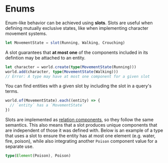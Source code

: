 # Enums

Enum-like behavior can be achieved using **slots**. Slots are useful when defining mutually exclusive states, like when implementing character movement systems.

```ts
let MovementState = slot(Running, Walking, Crouching)
```

A slot guarantees that **at most one** of the components included in its defintion may be attached to an entity.

```ts
let character = world.create(type(MovementState(Running)))
world.add(character, type(MovementState(Walking)))
// Error: A type may have at most one component for a given slot
```

You can find entities with a given slot by including the slot in a query's terms.

```ts
world.of(MovementState).each((entity) => {
  // `entity` has a `MovementState`
})
```

Slots are implemented as [relation components](./components-relationships.md), so they follow the same semantics. This also means that a slot produces unique components that are independent of those it was defined with. Below is an example of a type that uses a slot to ensure the entity has at most one element (e.g. water, fire, poison), while also integrating another `Poison` component value for a separate use.

```ts
type(Element(Poison), Poison)
```